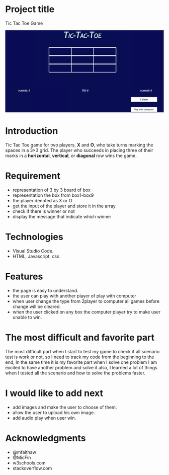 # Project title
Tic Tac Toe Game

![alt text](https://github.com/badraih/project_1/blob/master/Image.png)


# Introduction
Tic Tac Toe game for two players, **X** and **O**, who take turns marking the spaces in a 3×3 grid. The player who succeeds in placing three of their marks in a **horizontal**, **vertical**, or **diagonal** row wins the game.

# Requirement
- representation of 3 by 3 board of box
- representation the box from box1-box9
- the player denoted as X or O
- get the input of the player and store it in the array
- check if there is winner or not
- display the message that indicate which winner

# Technologies
- Visual Studio Code.
- HTML, Javascript, css

# Features
- the page is easy to understand.
- the user can play with another player of play with computer
- when user change the type from 2player to computer all games before change will be cleared.
- when the user clicked on any box the computer player try to make user unable to win.

# The most difficult and favorite part 
The most difficult part when I start to test my game to check if all scenario test is work or not, so I need to track my code from the beginning to the end, In the same time it is my favorite part when I solve one problem I am excited to have another problem and solve it also, I learned a lot of things when I tested all the scenario and how to solve the problems faster.

# I would like to add next
- add images and make the user to choose of them. 
- allow the user to upload his own image.
- add audio play when user win.

# Acknowledgments
- @mfalthaw
- @MicFin
- w3schools.com
- stackoverflow.com

